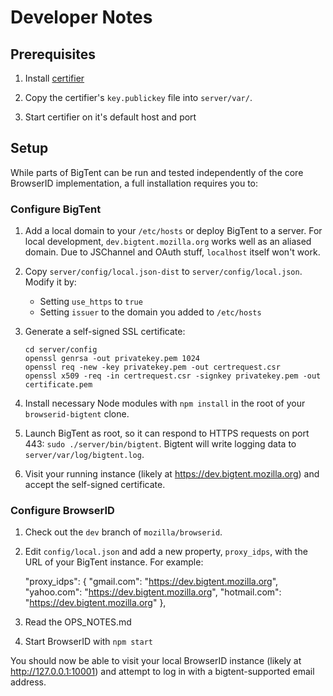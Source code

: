 Developer Notes
===============

Prerequisites
-------------

1. Install [certifier](https://github.com/mozilla/browserid-certifier)

2. Copy the certifier's `key.publickey` file into `server/var/`.

3. Start certifier on it's default host and port

Setup
-----

While parts of BigTent can be run and tested independently of the core BrowserID
implementation, a full installation requires you to:

### Configure BigTent ###

1.  Add a local domain to your `/etc/hosts` or deploy BigTent to a server. For
    local development, `dev.bigtent.mozilla.org` works well as an aliased
    domain. Due to JSChannel and OAuth stuff, `localhost` itself won't work.

2.  Copy `server/config/local.json-dist` to `server/config/local.json`. Modify
    it by:

    -   Setting `use_https` to `true`
    -   Setting `issuer` to the domain you added to `/etc/hosts`

3.  Generate a self-signed SSL certificate:

        cd server/config
        openssl genrsa -out privatekey.pem 1024
        openssl req -new -key privatekey.pem -out certrequest.csr
        openssl x509 -req -in certrequest.csr -signkey privatekey.pem -out certificate.pem

4.  Install necessary Node modules with `npm install` in the root of your
    `browserid-bigtent` clone.

5.  Launch BigTent as root, so it can respond to HTTPS requests on port 443:
    `sudo ./server/bin/bigtent`. Bigtent will write logging data to
    `server/var/log/bigtent.log`.

6.  Visit your running instance (likely at https://dev.bigtent.mozilla.org)
    and accept the self-signed certificate.

### Configure BrowserID ###

1.  Check out the `dev` branch of `mozilla/browserid`.

2.  Edit `config/local.json` and add a new property, `proxy_idps`, with the URL of your BigTent instance. For example:

    "proxy_idps": {
        "gmail.com":   "https://dev.bigtent.mozilla.org",
        "yahoo.com":   "https://dev.bigtent.mozilla.org",
        "hotmail.com": "https://dev.bigtent.mozilla.org"
    },

3. Read the OPS_NOTES.md

4. Start BrowserID with `npm start`

You should now be able to visit your local BrowserID instance
(likely at http://127.0.0.1:10001) and attempt to log in with a
bigtent-supported email address.
